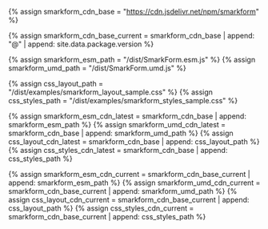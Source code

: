 
{% assign smarkform_cdn_base = "https://cdn.jsdelivr.net/npm/smarkform" %}

{% assign smarkform_cdn_base_current = smarkform_cdn_base
    | append: "@" | append: site.data.package.version
%}

{% assign smarkform_esm_path = "/dist/SmarkForm.esm.js" %}
{% assign smarkform_umd_path = "/dist/SmarkForm.umd.js" %}

{% assign css_layout_path = "/dist/examples/smarkform_layout_sample.css" %}
{% assign css_styles_path = "/dist/examples/smarkform_styles_sample.css" %}


{% assign smarkform_esm_cdn_latest = smarkform_cdn_base
    | append: smarkform_esm_path
%}
{% assign smarkform_umd_cdn_latest = smarkform_cdn_base
    | append: smarkform_umd_path
%}
{% assign css_layout_cdn_latest = smarkform_cdn_base
    | append: css_layout_path
%}
{% assign css_styles_cdn_latest = smarkform_cdn_base
    | append: css_styles_path
%}


{% assign smarkform_esm_cdn_current = smarkform_cdn_base_current
    | append: smarkform_esm_path
%}
{% assign smarkform_umd_cdn_current = smarkform_cdn_base_current
    | append: smarkform_umd_path
%}
{% assign css_layout_cdn_current = smarkform_cdn_base_current
    | append: css_layout_path
%}
{% assign css_styles_cdn_current = smarkform_cdn_base_current
    | append: css_styles_path
%}


